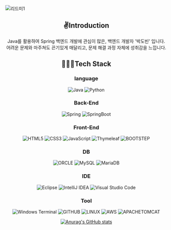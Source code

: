 ![리드미1](https://github.com/dobinpark/dobinpark/assets/53501690/ae6d4305-6ac6-4a0c-abc9-272cd9931361)

<div align=center>
  <h2>✌Introduction</h2>

Java를 활용하여 Spring 백엔드 개발에 관심이 많은, 백엔드 개발자 '박도빈' 입니다.<br>
어려운 문제와 마주쳐도 끈기있게 매달리고, 문제 해결 과정 자체에 성취감을 느낍니다.<br>

<h2>🙆🏻‍♂️Tech Stack</h2>

<h3>language</h3>

![Java](https://img.shields.io/badge/JAVA-007396?style=for-the-badge&logo=java&logoColor=white)
![Python](https://img.shields.io/badge/python-3670A0?style=for-the-badge&logo=python&logoColor=ffdd54)
<br>
<h3>Back-End</h3>

![Spring](https://img.shields.io/badge/Spring-6DB33F?style=for-the-badge&logo=Spring&logoColor=white)
![SpringBoot](https://img.shields.io/badge/SpringBoot-6DB33F?style=for-the-badge&logo=SpringBoot&logoColor=white)
<br>
<h3>Front-End</h3>

![HTML5](https://img.shields.io/badge/html5-%23E34F26.svg?style=for-the-badge&logo=html5&logoColor=white)
![CSS3](https://img.shields.io/badge/css3-%231572B6.svg?style=for-the-badge&logo=css3&logoColor=white)
![JavaScript](https://img.shields.io/badge/JavaScript-%231572D6.svg?style=for-the-badge&logo=Javascript&logoColor=white)
![Thymeleaf](https://img.shields.io/badge/Thymeleaf-%23005C0F.svg?style=for-the-badge&logo=Thymeleaf&logoColor=white)
![BOOTSTEP](https://img.shields.io/badge/bootstrap-7952B3?style=for-the-badge&logo=bootstrap&logoColor=white)
<br>
<h3>DB</h3>

![ORCLE](https://img.shields.io/badge/oracle-F80000?style=for-the-badge&logo=oracle&logoColor=white)
![MySQL](https://img.shields.io/badge/mysql-4479A1?style=for-the-badge&logo=mysql&logoColor=white)
![MariaDB](https://img.shields.io/badge/mariaDB-003545?style=for-the-badge&logo=mariaDB&logoColor=white)
<br>
<h3>IDE</h3>

![Eclipse](https://img.shields.io/badge/Eclipse-FE7A16.svg?style=for-the-badge&logo=Eclipse&logoColor=white)
![IntelliJ IDEA](https://img.shields.io/badge/IntelliJIDEA-000000.svg?style=for-the-badge&logo=intellij-idea&logoColor=white)
![Visual Studio Code](https://img.shields.io/badge/Visual%20Studio%20Code-0078d7.svg?style=for-the-badge&logo=visual-studio-code&logoColor=white)
<br>
<h3>Tool</h3>

![Windows Terminal](https://img.shields.io/badge/Windows%20Terminalt-%234D4D4D.svg?style=for-the-badge&logo=windows-terminal&logoColor=white)
![GITHUB](https://img.shields.io/badge/github-181717?style=for-the-badge&logo=github&logoColor=white)
![LINUX](https://img.shields.io/badge/linux-FCC624?style=for-the-badge&logo=linux&logoColor=black)
![AWS](https://img.shields.io/badge/aws-232F3E?style=for-the-badge&logo=aws&logoColor=white)
![APACHETOMCAT](https://img.shields.io/badge/apachetomcat-F8DC75?style=for-the-badge&logo=apachetomcat&logoColor=white)
<br>

[![Anurag's GitHub stats](https://github-readme-stats.vercel.app/api?username=dobinpark)](https://github.com/anuraghazra/github-readme-stats)
</div>
